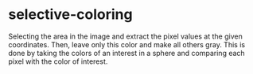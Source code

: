 # selective-coloring
Selecting the area in the image and extract the pixel values at the given coordinates. Then, leave only this color and make all others gray.
This is done by taking the colors of an interest in a sphere and comparing each pixel with the color of interest. 
